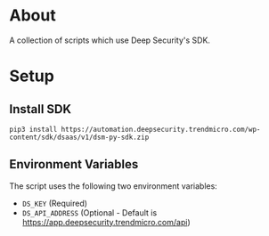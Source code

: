 # About

A collection of scripts which use Deep Security's SDK. 

# Setup
## Install SDK

```
pip3 install https://automation.deepsecurity.trendmicro.com/wp-content/sdk/dsaas/v1/dsm-py-sdk.zip
```

## Environment Variables

The script uses the following two environment variables:

* `DS_KEY` (Required)
* `DS_API_ADDRESS` (Optional - Default is https://app.deepsecurity.trendmicro.com/api)